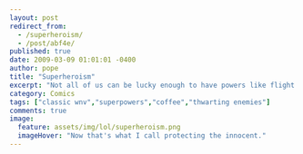 ```yaml
---
layout: post
redirect_from: 
  - /superheroism/
  - /post/abf4e/
published: true
date: 2009-03-09 01:01:01 -0400
author: pope
title: "Superheroism"
excerpt: "Not all of us can be lucky enough to have powers like flight or x-ray vision. Sometimes that radioactive spider just doesn't bite, and you have to make do with what you've got. "
category: Comics
tags: ["classic wnv","superpowers","coffee","thwarting enemies"]
comments: true 
image:
  feature: assets/img/lol/superheroism.png
  imageHover: "Now that's what I call protecting the innocent."
---
```


